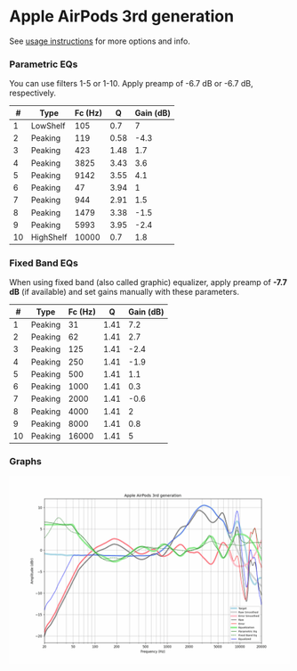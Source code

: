 # Apple AirPods 3rd generation
See [usage instructions](https://github.com/jaakkopasanen/AutoEq#usage) for more options and info.

### Parametric EQs
You can use filters 1-5 or 1-10. Apply preamp of -6.7 dB or -6.7 dB, respectively.

|   # | Type      |   Fc (Hz) |    Q |   Gain (dB) |
|-----|-----------|-----------|------|-------------|
|   1 | LowShelf  |       105 | 0.7  |         7   |
|   2 | Peaking   |       119 | 0.58 |        -4.3 |
|   3 | Peaking   |       423 | 1.48 |         1.7 |
|   4 | Peaking   |      3825 | 3.43 |         3.6 |
|   5 | Peaking   |      9142 | 3.55 |         4.1 |
|   6 | Peaking   |        47 | 3.94 |         1   |
|   7 | Peaking   |       944 | 2.91 |         1.5 |
|   8 | Peaking   |      1479 | 3.38 |        -1.5 |
|   9 | Peaking   |      5993 | 3.95 |        -2.4 |
|  10 | HighShelf |     10000 | 0.7  |         1.8 |

### Fixed Band EQs
When using fixed band (also called graphic) equalizer, apply preamp of **-7.7 dB** (if available) and set gains manually with these parameters.

|   # | Type    |   Fc (Hz) |    Q |   Gain (dB) |
|-----|---------|-----------|------|-------------|
|   1 | Peaking |        31 | 1.41 |         7.2 |
|   2 | Peaking |        62 | 1.41 |         2.7 |
|   3 | Peaking |       125 | 1.41 |        -2.4 |
|   4 | Peaking |       250 | 1.41 |        -1.9 |
|   5 | Peaking |       500 | 1.41 |         1.1 |
|   6 | Peaking |      1000 | 1.41 |         0.3 |
|   7 | Peaking |      2000 | 1.41 |        -0.6 |
|   8 | Peaking |      4000 | 1.41 |         2   |
|   9 | Peaking |      8000 | 1.41 |         0.8 |
|  10 | Peaking |     16000 | 1.41 |         5   |

### Graphs
![](./Apple%20AirPods%203rd%20generation.png)
